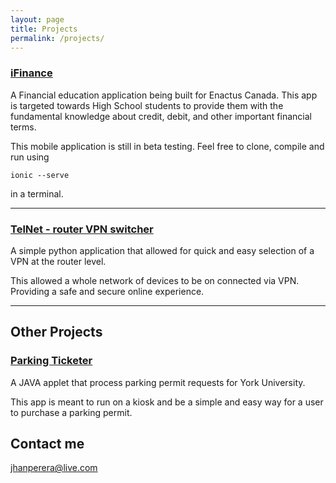 ```yaml
---
layout: page
title: Projects
permalink: /projects/
---
```


### [iFinance](https://github.com/jhanperera/EnactusApp)
A Financial education application being built for Enactus Canada. This app is targeted towards High School students to provide them with the fundamental knowledge about credit, debit, and other important financial terms.

This mobile application is still in beta testing. Feel free to clone, compile and run using

```
ionic --serve
```

in a terminal.

***

### [TelNet - router VPN switcher](https://github.com/jhanperera/TelNetProjectFiles)
A simple python application that allowed for quick and easy selection of a VPN at the router level.

This allowed a whole network of devices to be on connected via VPN. Providing a safe and secure online experience. 

***

## Other Projects
### [Parking Ticketer](https://github.com/jhanperera/ParkingTicketer)
A JAVA applet that process parking permit requests for York University.

This app is meant to run on a kiosk and be a simple and easy way for a user to purchase a parking permit.

## Contact me

[jhanperera@live.com](mailto:jhanperera@live.com)
